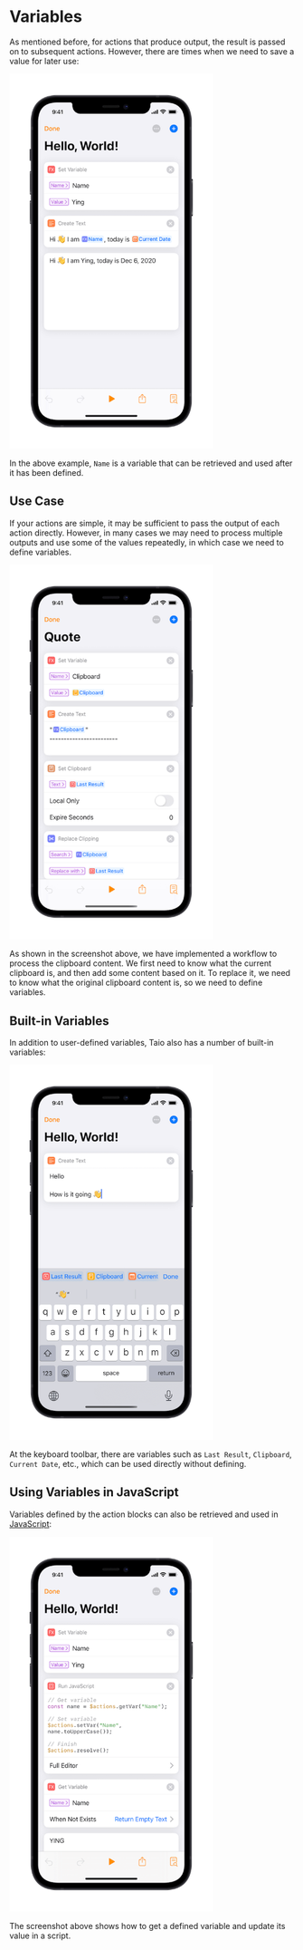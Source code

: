 # Variables

As mentioned before, for actions that produce output, the result is passed on to subsequent actions. However, there are times when we need to save a value for later use:

<img src="/docs/actions/assets/IMG_4.png" width="360" />

In the above example, `Name` is a variable that can be retrieved and used after it has been defined.

## Use Case

If your actions are simple, it may be sufficient to pass the output of each action directly. However, in many cases we may need to process multiple outputs and use some of the values repeatedly, in which case we need to define variables.

<img src="/docs/actions/assets/IMG_6.png" width="360" />

As shown in the screenshot above, we have implemented a workflow to process the clipboard content. We first need to know what the current clipboard is, and then add some content based on it. To replace it, we need to know what the original clipboard content is, so we need to define variables.

## Built-in Variables

In addition to user-defined variables, Taio also has a number of built-in variables:

<img src="/docs/actions/assets/IMG_5.png" width="360" />

At the keyboard toolbar, there are variables such as `Last Result`, `Clipboard`, `Current Date`, etc., which can be used directly without defining.

## Using Variables in JavaScript

Variables defined by the action blocks can also be retrieved and used in [JavaScript](actions/scripting.md):

<img src="/docs/actions/assets/IMG_7.png" width="360" />

The screenshot above shows how to get a defined variable and update its value in a script.